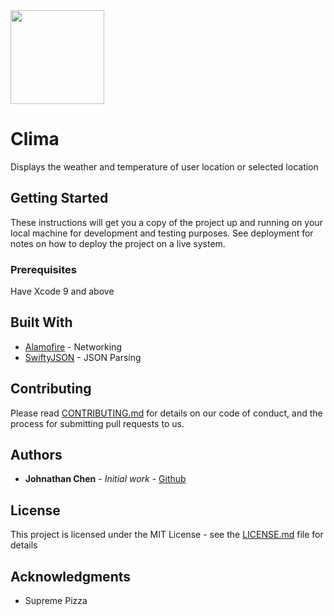 <img src="https://img.tuttoandroid.net/wp-content/uploads/2017/12/Lazure.png" height="150" width="auto">

# Clima

Displays the weather and temperature of user location or selected location

## Getting Started

These instructions will get you a copy of the project up and running on your local machine for development and testing purposes. See deployment for notes on how to deploy the project on a live system.

### Prerequisites

Have Xcode 9 and above

## Built With

* [Alamofire](https://github.com/Alamofire/Alamofire) - Networking
* [SwiftyJSON](https://github.com/SwiftyJSON/SwiftyJSON) - JSON Parsing

## Contributing

Please read [CONTRIBUTING.md]() for details on our code of conduct, and the process for submitting pull requests to us.

## Authors

* **Johnathan Chen** - *Initial work* - [Github](https://github.com/johnathanachen)

## License

This project is licensed under the MIT License - see the [LICENSE.md](LICENSE.md) file for details

## Acknowledgments

* Supreme Pizza
